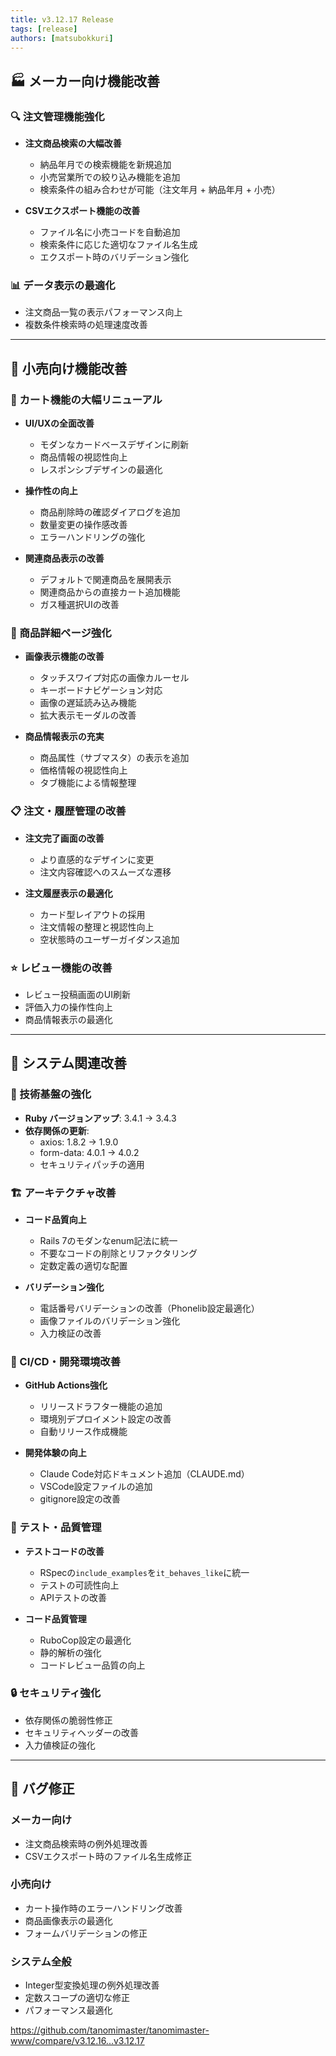 ```yaml
---
title: v3.12.17 Release
tags: [release]
authors: [matsubokkuri]
---
```



## 🏭 メーカー向け機能改善

### 🔍 注文管理機能強化
- **注文商品検索の大幅改善**
  - 納品年月での検索機能を新規追加
  - 小売営業所での絞り込み機能を追加
  - 検索条件の組み合わせが可能（注文年月 + 納品年月 + 小売）

- **CSVエクスポート機能の改善**
  - ファイル名に小売コードを自動追加
  - 検索条件に応じた適切なファイル名生成
  - エクスポート時のバリデーション強化

### 📊 データ表示の最適化
- 注文商品一覧の表示パフォーマンス向上
- 複数条件検索時の処理速度改善

---

## 🏪 小売向け機能改善

### 🛒 カート機能の大幅リニューアル
- **UI/UXの全面改善**
  - モダンなカードベースデザインに刷新
  - 商品情報の視認性向上
  - レスポンシブデザインの最適化

- **操作性の向上**
  - 商品削除時の確認ダイアログを追加
  - 数量変更の操作感改善
  - エラーハンドリングの強化

- **関連商品表示の改善**
  - デフォルトで関連商品を展開表示
  - 関連商品からの直接カート追加機能
  - ガス種選択UIの改善

### 📱 商品詳細ページ強化
- **画像表示機能の改善**
  - タッチスワイプ対応の画像カルーセル
  - キーボードナビゲーション対応
  - 画像の遅延読み込み機能
  - 拡大表示モーダルの改善

- **商品情報表示の充実**
  - 商品属性（サブマスタ）の表示を追加
  - 価格情報の視認性向上
  - タブ機能による情報整理

### 📋 注文・履歴管理の改善
- **注文完了画面の改善**
  - より直感的なデザインに変更
  - 注文内容確認へのスムーズな遷移

- **注文履歴表示の最適化**
  - カード型レイアウトの採用
  - 注文情報の整理と視認性向上
  - 空状態時のユーザーガイダンス追加

### ⭐ レビュー機能の改善
- レビュー投稿画面のUI刷新
- 評価入力の操作性向上
- 商品情報表示の最適化

---

## 🔧 システム関連改善

### 🚀 技術基盤の強化
- **Ruby バージョンアップ**: 3.4.1 → 3.4.3
- **依存関係の更新**:
  - axios: 1.8.2 → 1.9.0
  - form-data: 4.0.1 → 4.0.2
  - セキュリティパッチの適用

### 🏗️ アーキテクチャ改善
- **コード品質向上**
  - Rails 7のモダンなenum記法に統一
  - 不要なコードの削除とリファクタリング
  - 定数定義の適切な配置

- **バリデーション強化**
  - 電話番号バリデーションの改善（Phonelib設定最適化）
  - 画像ファイルのバリデーション強化
  - 入力検証の改善

### 🔄 CI/CD・開発環境改善
- **GitHub Actions強化**
  - リリースドラフター機能の追加
  - 環境別デプロイメント設定の改善
  - 自動リリース作成機能

- **開発体験の向上**
  - Claude Code対応ドキュメント追加（CLAUDE.md）
  - VSCode設定ファイルの追加
  - gitignore設定の改善

### 🧪 テスト・品質管理
- **テストコードの改善**
  - RSpecの`include_examples`を`it_behaves_like`に統一
  - テストの可読性向上
  - APIテストの改善

- **コード品質管理**
  - RuboCop設定の最適化
  - 静的解析の強化
  - コードレビュー品質の向上

### 🔒 セキュリティ強化
- 依存関係の脆弱性修正
- セキュリティヘッダーの改善
- 入力値検証の強化

---

## 🐛 バグ修正

### メーカー向け
- 注文商品検索時の例外処理改善
- CSVエクスポート時のファイル名生成修正

### 小売向け
- カート操作時のエラーハンドリング改善
- 商品画像表示の最適化
- フォームバリデーションの修正

### システム全般
- Integer型変換処理の例外処理改善
- 定数スコープの適切な修正
- パフォーマンス最適化


https://github.com/tanomimaster/tanomimaster-www/compare/v3.12.16...v3.12.17
